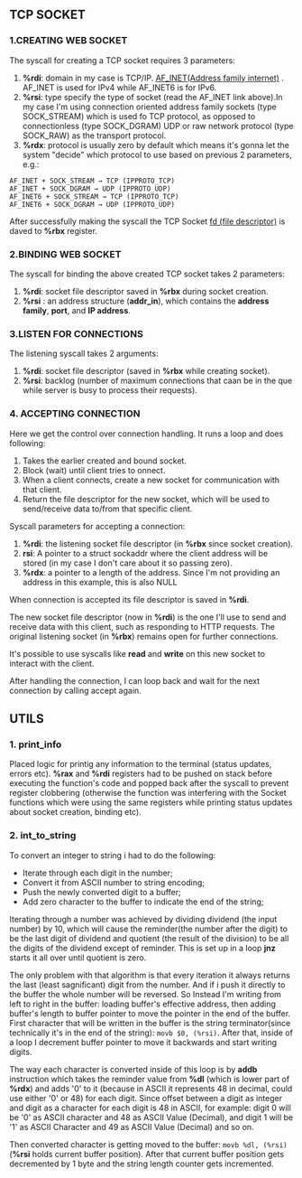 ## TCP SOCKET

### 1.CREATING WEB SOCKET

The syscall for creating a TCP socket requires 3 parameters:

 1. **%rdi**: domain in my case is TCP/IP. [AF_INET(Address family internet)](https://www.ibm.com/docs/en/i/7.3?topic=families-using-af-inet-address-family) . AF_INET is used for IPv4 while AF_INET6 is for  IPv6.
 2. **%rsi**: type specify the type of socket (read the AF_INET link above).In my case I'm using connection oriented address family sockets (type SOCK_STREAM) which is used fo TCP protocol, as opposed to connectionless (type SOCK_DGRAM) UDP or raw network protocol (type SOCK_RAW) as the transport protocol.
 3. **%rdx**: protocol is usually zero by default which means it's gonna let the system "decide" which protocol to use based on previous 2 parameters, e.g.:
 ````
 AF_INET + SOCK_STREAM → TCP (IPPROTO_TCP)
 AF_INET + SOCK_DGRAM → UDP (IPPROTO_UDP)
 AF_INET6 + SOCK_STREAM → TCP (IPPROTO_TCP)
 AF_INET6 + SOCK_DGRAM → UDP (IPPROTO_UDP)
 ````

After successfully making the syscall the TCP Socket [fd (file descriptor)](https://en.wikipedia.org/wiki/File_descriptor#:~:text=In%20Unix%20and%20Unix%2Dlike,a%20pipe%20or%20network%20socket.) is daved to **%rbx** register.


### 2.BINDING WEB SOCKET

The syscall for binding the above created  TCP socket takes 2 parameters:

 1. **%rdi**: socket file descriptor saved in **%rbx** during socket creation.
 2. **%rsi** : an address structure (**addr_in**), which contains the **address family**, **port**, and **IP address**.

### 3.LISTEN FOR CONNECTIONS

The listening syscall takes 2 arguments:

 1. **%rdi**: socket file descriptor (saved in **%rbx** while creating socket).
 2. **%rsi**: backlog (number of maximum connections that caan be in the que while server is busy to process their requests).

### 4. ACCEPTING CONNECTION

Here we get the control over connection handling. It runs a loop and does following:

 1. Takes the earlier created and bound socket.
 2. Block (wait) until client tries to onnect.
 3. When a client connects, create a new socket for communication with that client.
 4. Return the file descriptor for the new socket, which will be used to send/receive data to/from that specific client.

Syscall parameters for accepting a connection:

 1. **%rdi**:  the listening socket file descriptor (in **%rbx** since socket creation).
 2. **rsi**: A pointer to a struct sockaddr where the client address will be stored (in my case I don't care about it so passing zero).
 3. **%rdx**: a pointer to a length of the address. Since I'm not providing an address in this example, this is also NULL

When connection is accepted its file descriptor is saved in **%rdi**.

The new socket file descriptor (now in **%rdi**) is the one I'll use to send and receive data with this client, such as responding to HTTP requests. The original listening socket (in **%rbx**) remains open for further connections.

It's possible to use syscalls like **read** and **write** on this new socket to interact with the client.

After handling the connection, I can loop back and wait for the next connection by calling accept again.

## UTILS

### 1. print_info
Placed logic for printig any information to the terminal (status updates, errors etc). **%rax** and **%rdi** registers had to be pushed on stack before executing the function's code and popped back after the syscall to prevent register clobbering (otherwise the function was interfering with the Socket functions which were using the same registers while printing status updates about socket creation, binding etc).

### 2. int_to_string
To convert an integer to string i had to do the following:
 - Iterate through each digit in the number;
 - Convert it from ASCII number to string encoding;
 - Push the newly converted digit to a buffer;
 - Add zero character to the buffer to indicate the end of the string;

Iterating through a number was achieved by dividing dividend (the input number) by 10, which will cause the reminder(the number after the digit) to be the last digit of dividend and quotient (the result of the division) to be all the digits of the dividend except of reminder.
This is set up in a loop **jnz** starts it all over until quotient is zero. 

The only problem with that algorithm is that every iteration it always returns the last (least sagnificant) digit from the number. And if i push it directly to the buffer the whole number will be reversed. So Instead I'm writing from left to right in the buffer: loading buffer's effective address, then adding  buffer's length to buffer pointer to move the pointer in the end of the buffer. First character that will be written in the buffer is the string terminator(since technically it's in the end of the string): ``movb $0, (%rsi)``. After that, inside of a loop I decrement buffer pointer to move it backwards and start writing digits.

The way each character is converted inside of this loop is by **addb** instruction which takes the reminder value from **%dl** (which is lower part of **%rdx**)  and adds '0' to it (because in ASCII it represents 48 in decimal, could use either '0' or 48) for each digit. Since offset between a digit as integer and digit as a character for each digit is 48 in ASCII, for example:
digit 0 will be '0' as ASCII character and 48 as ASCII Value (Decimal), and digit 1 will be '1' as ASCII Character and 49 as ASCII Value (Decimal) and so on.

Then converted character is getting moved to the buffer: ``movb %dl, (%rsi)`` (**%rsi** holds current buffer position). After that current buffer position gets decremented by 1 byte and the string length counter gets incremented.



